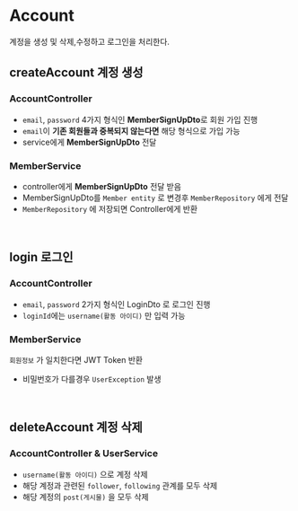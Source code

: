 # Account

계정을 생성 및 삭제,수정하고 로그인을 처리한다.

## createAccount 계정 생성

### AccountController

- ```email```,  ```password``` 4가지 형식인 **MemberSignUpDto**로 회원 가입 진행
- ```email```이 **기존 회원들과 중복되지 않는다면** 해당 형식으로 가입 가능
- service에게 **MemberSignUpDto** 전달

### MemberService

- controller에게 **MemberSignUpDto** 전달 받음
- MemberSignUpDto를 ```Member entity``` 로 변경후 ```MemberRepository``` 에게 전달
- ```MemberRepository``` 에 저장되면 Controller에게 반환

<br>

## login 로그인

### AccountController

- ```email```, ```password``` 2가지 형식인 LoginDto 로 로그인 진행
- ```loginId```에는 ```username(활동 아이디)``` 만 입력 가능

### MemberService

```회원정보``` 가 일치한다면 JWT Token 반환
- 비밀번호가 다를경우 ```UserException``` 발생

<br>

## deleteAccount 계정 삭제

### AccountController & UserService

- ```username(활동 아이디)``` 으로 계정 삭제 
- 해당 계정과 관련된 ```follower```, ```following``` 관계를 모두 삭제
- 해당 계정의 ```post(게시물)``` 을 모두 삭제
